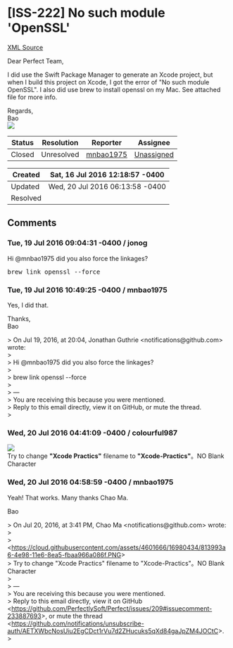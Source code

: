 # [ISS-222] No such module 'OpenSSL'

[XML Source](../xml/ISS-222.xml)
<p><p>Dear Perfect Team,</p>

<p>I did use the Swift Package Manager to generate an Xcode project, but when I build this project on Xcode, I got the error of "No such module OpenSSL". I also did use brew to install openssl on my Mac. See attached file for more info.</p>

<p>Regards,<br/>
Bao<br/>
<span class="image-wrap" style=""><img src="https://cloud.githubusercontent.com/assets/4511577/16895850/a54d6956-4bab-11e6-8868-d5c2e818c337.png" style="border: 0px solid black" /></span></p></p>





Status|Resolution|Reporter|Assignee
------|----------|--------|--------
Closed|Unresolved|[mnbao1975](mnbao1975)|[Unassigned]($-1)





Created|Sat, 16 Jul 2016 12:18:57 -0400
-------|--------------
Updated|Wed, 20 Jul 2016 06:13:58 -0400
Resolved|


## Comments




### Tue, 19 Jul 2016 09:04:31 -0400 / jonog 

<p><p>Hi @mnbao1975 did you also force the linkages?</p>

<p><tt>brew link openssl --force</tt></p></p>


### Tue, 19 Jul 2016 10:49:25 -0400 / mnbao1975 

<p><p>Yes, I did that. </p>


<p>Thanks,<br/>
Bao</p>

<p>&gt; On Jul 19, 2016, at 20:04, Jonathan Guthrie &lt;notifications@github.com&gt; wrote:<br/>
&gt; <br/>
&gt; Hi @mnbao1975 did you also force the linkages?<br/>
&gt; <br/>
&gt; brew link openssl --force<br/>
&gt; <br/>
&gt; —<br/>
&gt; You are receiving this because you were mentioned.<br/>
&gt; Reply to this email directly, view it on GitHub, or mute the thread.<br/>
&gt; </p></p>


### Wed, 20 Jul 2016 04:41:09 -0400 / colourful987 

<p><p><span class="image-wrap" style=""><img src="https://cloud.githubusercontent.com/assets/4601666/16980434/813993a6-4e98-11e6-8ea5-fbaa966a086f.PNG" style="border: 0px solid black" /></span><br/>
Try to change <b>"Xcode Practics"</b>  filename to <b>"Xcode-Practics"</b>。NO Blank Character </p></p>


### Wed, 20 Jul 2016 04:58:59 -0400 / mnbao1975 

<p><p>Yeah! That works. Many thanks Chao Ma.</p>

<p>Bao</p>


<p>&gt; On Jul 20, 2016, at 3:41 PM, Chao Ma &lt;notifications@github.com&gt; wrote:<br/>
&gt; <br/>
&gt;  &lt;<a href="https://cloud.githubusercontent.com/assets/4601666/16980434/813993a6-4e98-11e6-8ea5-fbaa966a086f.PNG" class="external-link" rel="nofollow">https://cloud.githubusercontent.com/assets/4601666/16980434/813993a6-4e98-11e6-8ea5-fbaa966a086f.PNG</a>&gt;<br/>
&gt; Try to change "Xcode Practics" filename to "Xcode-Practics"。NO Blank Character<br/>
&gt; <br/>
&gt; —<br/>
&gt; You are receiving this because you were mentioned.<br/>
&gt; Reply to this email directly, view it on GitHub &lt;<a href="https://github.com/PerfectlySoft/Perfect/issues/209#issuecomment-233887693" class="external-link" rel="nofollow">https://github.com/PerfectlySoft/Perfect/issues/209#issuecomment-233887693</a>&gt;, or mute the thread &lt;<a href="https://github.com/notifications/unsubscribe-auth/AETXWbcNosUiu2EgCDct1rVu7d2ZHucuks5qXd84gaJpZM4JOCtC" class="external-link" rel="nofollow">https://github.com/notifications/unsubscribe-auth/AETXWbcNosUiu2EgCDct1rVu7d2ZHucuks5qXd84gaJpZM4JOCtC</a>&gt;.<br/>
&gt; </p>
</p>


